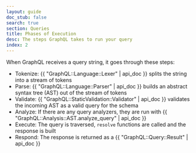 ```yaml
---
layout: guide
doc_stub: false
search: true
section: Queries
title: Phases of Execution
desc: The steps GraphQL takes to run your query
index: 2
---
```


When GraphQL receives a query string, it goes through these steps:

- Tokenize: {{ "GraphQL::Language::Lexer" | api_doc }} splits the string into a stream of tokens
- Parse: {{ "GraphQL::Language::Parser" | api_doc }} builds an abstract syntax tree (AST) out of the stream of tokens
- Validate: {{ "GraphQL::StaticValidation::Validator" | api_doc }} validates the incoming AST as a valid query for the schema
- Analyze: If there are any query analyzers, they are run with {{ "GraphQL::Analysis::AST.analyze_query" | api_doc }}
- Execute: The query is traversed, `resolve` functions are called and the response is built
- Respond: The response is returned as a {{ "GraphQL::Query::Result" | api_doc }}
